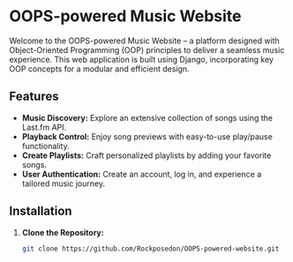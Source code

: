 # OOPS-powered Music Website

Welcome to the OOPS-powered Music Website – a platform designed with Object-Oriented Programming (OOP) principles to deliver a seamless music experience. This web application is built using Django, incorporating key OOP concepts for a modular and efficient design.

## Features

- **Music Discovery:** Explore an extensive collection of songs using the Last.fm API.
- **Playback Control:** Enjoy song previews with easy-to-use play/pause functionality.
- **Create Playlists:** Craft personalized playlists by adding your favorite songs.
- **User Authentication:** Create an account, log in, and experience a tailored music journey.

## Installation

1. **Clone the Repository:**
   ```bash
   git clone https://github.com/Rockposedon/OOPS-powered-website.git
   





